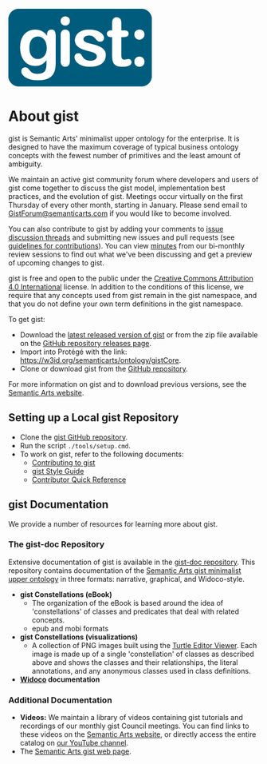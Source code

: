 ![gist logo](./gist-logo.png)

# About gist

gist is Semantic Arts' minimalist upper ontology for the enterprise. It is designed to have the maximum coverage of typical business ontology concepts with the fewest number of primitives and the least amount of ambiguity.

We maintain an active gist community forum where developers and users of gist come together to discuss the gist model, implementation best practices, and the evolution of gist. Meetings occur virtually on the first Thursday of every other month, starting in January. Please send email to [GistForum@semanticarts.com](mailto:GistForum@semanticarts.com) if you would like to become involved.

You can also contribute to gist by adding your comments to [issue discussion threads](https://github.com/semanticarts/gist/issues) and submitting new issues and pull requests (see [guidelines for contributions](https://github.com/semanticarts/gist/blob/master/docs/Contributing.md)). You can view [minutes](https://github.com/semanticarts/gist/wiki/gist-Development-Team-Meeting-Notes) from our bi-monthly review sessions to find out what we've been discussing and get a preview of upcoming changes to gist.

gist is free and open to the public under the [Creative Commons Attribution 4.0 International](https://creativecommons.org/licenses/by/4.0/) license. In addition to the conditions of this license, we require that any concepts used from gist remain in the gist namespace, and that you do not define your own term definitions in the gist namespace.

To get gist:

- Download the [latest released version of gist](https://downloads.semanticarts.com/gistCore_Current_Version.zip) or from the zip file available on the [GitHub repository releases page](https://github.com/semanticarts/gist/releases).
- Import into Protégé with the link: <https://w3id.org/semanticarts/ontology/gistCore>.
- Clone or download gist from the [GitHub repository](https://github.com/semanticarts/gist/).

For more information on gist and to download previous versions, see the [Semantic Arts website](https://www.semanticarts.com/gist).

## Setting up a Local gist Repository

- Clone the [gist GitHub repository](https://github.com/semanticarts/gist.git).
- Run the script `./tools/setup.cmd`.
- To work on gist, refer to the following documents:
  - [Contributing to gist](docs/Contributing.md)
  - [gist Style Guide](docs/gistStyleGuide.md)
  - [Contributor Quick Reference](docs/ContributorQuickReference.md)

## gist Documentation

We provide a number of resources for learning more about gist.

### The gist-doc Repository

Extensive documentation of gist is available in the [gist-doc repository](https://github.com/semanticarts/gist-doc). This repository contains documentation of the [Semantic Arts gist minimalist upper ontology](https://github.com/semanticarts/gist/tree/master) in three formats: narrative, graphical, and Widoco-style.

- **gist Constellations (eBook)**
  - The organization of the eBook is based around the idea of 'constellations' of classes and predicates that deal with related concepts.
  - epub and mobi formats
- **gist Constellations (visualizations)**
  - A collection of PNG images built using the [Turtle Editor Viewer](http://semantechs.co.uk/turtle-editor-viewer/).  Each image is made up of a single 'constellation' of classes as described above and shows the classes and their relationships, the literal annotations, and any anonymous classes used in class definitions.
- **[Widoco](https://github.com/dgarijo/Widoco) documentation**

### Additional Documentation

- **Videos:** We maintain a library of videos containing gist tutorials and recordings of our monthly gist Council meetings. You can find links to these videos on the [Semantic Arts website](https://www.semanticarts.com/gist/videos/), or directly access the entire catalog on [our YouTube channel](https://www.youtube.com/playlist?list=PLk2kJrehubb4dc3e5Db5Lvv9WMaOhV3V7).
- The [Semantic Arts gist web page](https://www.semanticarts.com/gist/).
